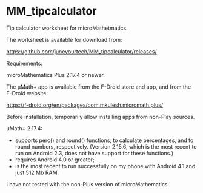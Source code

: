 # MM_tipcalculator

Tip calculator worksheet for microMathetmatics.

The worksheet is available for download from:

https://github.com/juneyourtech/MM_tipcalculator/releases/

Requirements:

microMathematics Plus 2.17.4 or newer.

The μMath+ app is available from the F-Droid store and app, and from the F-Droid website:

https://f-droid.org/en/packages/com.mkulesh.micromath.plus/

Before installation, temporarily allow installing apps from non-Play sources.

μMath+ 2.17.4:
* supports perc() and round() functions, to calculate percentages, and to round numbers, respectively. (Version 2.15.6, which is the most recent to run on Android 2.3, does not have support for these functions.)
* requires Android 4.0 or greater;
* is the most recent to run successfully on my phone with Android 4.1 and just 512 Mb RAM.

I have not tested with the non-Plus version of microMathematics.
